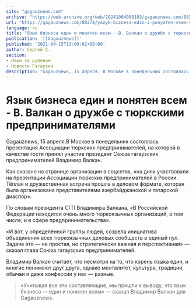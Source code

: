 ```yaml
---
site: "gagauznews.com"
archive: "https://web.archive.org/web/20241004080103/gagauznews.com/88278/yazyk-biznesa-edin-i-ponyaten-vsem-v-valkan-o-druzhbe-s-tyurkskimi-predprinimatelyami.html"
url: "https://gagauznews.com/88278/yazyk-biznesa-edin-i-ponyaten-vsem-v-valkan-o-druzhbe-s-tyurkskimi-predprinimatelyami.html"
language: ru
title: "Язык бизнеса един и понятен всем - В. Валкан о дружбе с тюркскими предпринимателями"
publication: '[[Gagauznews]]'
published: '2021-04-15T13:00:02+00:00'
author: Сергей С.
section:
- Наши за рубежом
- Новости Гагаузии
description: "Gagauznews, 15 апреля. В Москве в понедельник состоялась презентация Ассоциации тюркских предпринимателей, на которой в качестве гостя принял участие президент Союза гагаузских предпринимателей Владимир Валкан. Как сказано на странице организации в соцсетях, «на днях участвовали на презентации Ассоциации тюркских предпринимателей в России. Тёплая и дружественная встреча прошла в деловом формате, которая была организована представителями азербайджанской и татарской диаспор». По словам президента СГП Владимира Валкана, «В Российской Федерации находится очень много тюркоязычных организаций, в том числе, и в сфере предпринимательства». «И вот, у определённой группы людей, созрела инициатива объединения всех тюркоязычных деловых сообществ в единый пул. Задача это — не простая, […]"
---
```


# Язык бизнеса един и понятен всем - В. Валкан о дружбе с тюркскими предпринимателями

Gagauznews, 15 апреля.В Москве в понедельник состоялась презентация Ассоциации тюркских предпринимателей, на которой в качестве гостя принял участие президент Союза гагаузских предпринимателей Владимир Валкан.

Как сказано на странице организации в соцсетях, «на днях участвовали на презентации Ассоциации тюркских предпринимателей в России. Тёплая и дружественная встреча прошла в деловом формате, которая была организована представителями азербайджанской и татарской диаспор».

По словам президента СГП Владимира Валкана, «В Российской Федерации находится очень много тюркоязычных организаций, в том числе, и в сфере предпринимательства».

«И вот, у определённой группы людей, созрела инициатива объединения всех тюркоязычных деловых сообществ в единый пул. Задача это — не простая, но стратегически важная и перспективная» — сказал глава Союза гагаузских предпринимателей.

Владимир Валкан считает, что несмотря на то, что корень языка един, и многие понимают друг друга, однако менталитет, культура, традиции, обычаи и даже конфессии у нас — разные.

> «Учитывая все эти составляющие, мы пришли к выводу, что язык бизнеса — един и понятен всем» — сказал Владимир Валкан для Gagauznews.